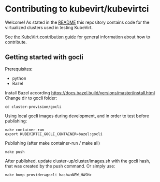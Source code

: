 # Contributing to kubevirt/kubevirtci

Welcome! As stated in the [README](README.md) this repository contains code for the virtualized clusters used in testing KubeVirt.

See [the KubeVirt contribution guide](https://github.com/kubevirt/kubevirt/blob/master/CONTRIBUTING.md) for general information about how to contribute.

## Getting started with gocli

Prerequisites:
* python
* Bazel

Install Bazel according https://docs.bazel.build/versions/master/install.html
Change dir to gocli folder:
```
cd cluster-provision/gocli
```

Using local gocli images during development, and in order to test before publishing:
```
make container-run
export KUBEVIRTCI_GOCLI_CONTAINER=bazel:gocli
```

Publishing (after make container-run / make all)
```
make push
```

After published, update cluster-up/cluster/images.sh with the gocli hash, that was created by the push command.
Or simply use:
```
make bump provider=gocli hash=<NEW_HASH>
```

